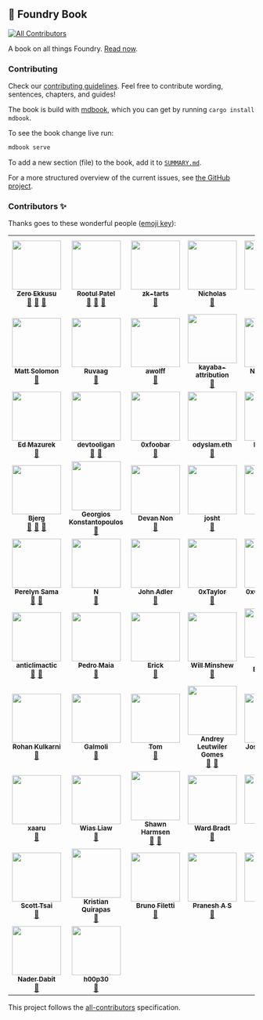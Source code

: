## 📖 Foundry Book
<!-- ALL-CONTRIBUTORS-BADGE:START - Do not remove or modify this section -->
[![All Contributors](https://img.shields.io/badge/all_contributors-65-orange.svg?style=flat-square)](#contributors-)
<!-- ALL-CONTRIBUTORS-BADGE:END -->

A book on all things Foundry. [Read now](https://book.getfoundry.sh).

### Contributing

Check our [contributing guidelines](./CONTRIBUTING.md). Feel free to contribute wording, sentences, chapters, and guides!

The book is build with [mdbook](https://github.com/rust-lang/mdBook), which you can get by running `cargo install mdbook`.

To see the book change live run:

```sh
mdbook serve
```

To add a new section (file) to the book, add it to [`SUMMARY.md`](src/SUMMARY.md).

For a more structured overview of the current issues, see [the GitHub project](https://github.com/orgs/foundry-rs/projects/1).

### Contributors ✨

Thanks goes to these wonderful people ([emoji key](https://allcontributors.org/docs/en/emoji-key)):

<!-- ALL-CONTRIBUTORS-LIST:START - Do not remove or modify this section -->
<!-- prettier-ignore-start -->
<!-- markdownlint-disable -->
<table>
  <tr>
    <td align="center"><a href="https://github.com/ZeroEkkusu"><img src="https://avatars.githubusercontent.com/u/94782988?v=4?s=100" width="100px;" alt=""/><br /><sub><b>Zero Ekkusu</b></sub></a><br /><a href="https://github.com/foundry-rs/book/commits?author=ZeroEkkusu" title="Documentation">📖</a> <a href="https://github.com/foundry-rs/book/pulls?q=is%3Apr+reviewed-by%3AZeroEkkusu" title="Reviewed Pull Requests">👀</a> <a href="#maintenance-ZeroEkkusu" title="Maintenance">🚧</a></td>
    <td align="center"><a href="https://rootulp.xyz"><img src="https://avatars.githubusercontent.com/u/3699047?v=4?s=100" width="100px;" alt=""/><br /><sub><b>Rootul Patel</b></sub></a><br /><a href="https://github.com/foundry-rs/book/commits?author=rootulp" title="Documentation">📖</a> <a href="#maintenance-rootulp" title="Maintenance">🚧</a> <a href="https://github.com/foundry-rs/book/pulls?q=is%3Apr+reviewed-by%3Arootulp" title="Reviewed Pull Requests">👀</a></td>
    <td align="center"><a href="https://github.com/zk-tarts"><img src="https://avatars.githubusercontent.com/u/78189066?v=4?s=100" width="100px;" alt=""/><br /><sub><b>zk-tarts</b></sub></a><br /><a href="https://github.com/foundry-rs/book/commits?author=zk-tarts" title="Documentation">📖</a></td>
    <td align="center"><a href="https://github.com/nnnnicholas"><img src="https://avatars.githubusercontent.com/u/1418561?v=4?s=100" width="100px;" alt=""/><br /><sub><b>Nicholas</b></sub></a><br /><a href="https://github.com/foundry-rs/book/commits?author=nnnnicholas" title="Documentation">📖</a></td>
    <td align="center"><a href="https://github.com/metehan"><img src="https://avatars.githubusercontent.com/u/747125?v=4?s=100" width="100px;" alt=""/><br /><sub><b>metehan</b></sub></a><br /><a href="https://github.com/foundry-rs/book/commits?author=metehan" title="Documentation">📖</a></td>
    <td align="center"><a href="https://github.com/hjubb"><img src="https://avatars.githubusercontent.com/u/9816161?v=4?s=100" width="100px;" alt=""/><br /><sub><b>Harris</b></sub></a><br /><a href="#maintenance-hjubb" title="Maintenance">🚧</a></td>
    <td align="center"><a href="https://github.com/codingnirvana"><img src="https://avatars.githubusercontent.com/u/1348422?v=4?s=100" width="100px;" alt=""/><br /><sub><b>Rajesh Muppalla</b></sub></a><br /><a href="#maintenance-codingnirvana" title="Maintenance">🚧</a></td>
  </tr>
  <tr>
    <td align="center"><a href="https://mattsolomon.dev"><img src="https://avatars.githubusercontent.com/u/17163988?v=4?s=100" width="100px;" alt=""/><br /><sub><b>Matt Solomon</b></sub></a><br /><a href="https://github.com/foundry-rs/book/commits?author=mds1" title="Documentation">📖</a></td>
    <td align="center"><a href="https://github.com/ruvaag"><img src="https://avatars.githubusercontent.com/u/81832128?v=4?s=100" width="100px;" alt=""/><br /><sub><b>Ruvaag</b></sub></a><br /><a href="#maintenance-ruvaag" title="Maintenance">🚧</a></td>
    <td align="center"><a href="http://linkedin.com/in/alexandre-wolff/"><img src="https://avatars.githubusercontent.com/u/55669233?v=4?s=100" width="100px;" alt=""/><br /><sub><b>awolff</b></sub></a><br /><a href="#maintenance-alexandrewolff" title="Maintenance">🚧</a></td>
    <td align="center"><a href="https://www.kayaba-attribution.dev/"><img src="https://avatars.githubusercontent.com/u/63566185?v=4?s=100" width="100px;" alt=""/><br /><sub><b>kayaba-attribution</b></sub></a><br /><a href="https://github.com/foundry-rs/book/commits?author=Kayaba-Attribution" title="Documentation">📖</a></td>
    <td align="center"><a href="https://github.com/ncitron"><img src="https://avatars.githubusercontent.com/u/16858330?v=4?s=100" width="100px;" alt=""/><br /><sub><b>Noah Citron</b></sub></a><br /><a href="https://github.com/foundry-rs/book/pulls?q=is%3Apr+reviewed-by%3Ancitron" title="Reviewed Pull Requests">👀</a></td>
    <td align="center"><a href="https://github.com/Sabnock01"><img src="https://avatars.githubusercontent.com/u/24715302?v=4?s=100" width="100px;" alt=""/><br /><sub><b>Sabnock</b></sub></a><br /><a href="https://github.com/foundry-rs/book/commits?author=Sabnock01" title="Documentation">📖</a></td>
    <td align="center"><a href="https://bandism.net/"><img src="https://avatars.githubusercontent.com/u/22633385?v=4?s=100" width="100px;" alt=""/><br /><sub><b>Ikko Ashimine</b></sub></a><br /><a href="#maintenance-eltociear" title="Maintenance">🚧</a></td>
  </tr>
  <tr>
    <td align="center"><a href="https://github.com/wildmolasses"><img src="https://avatars.githubusercontent.com/u/5423313?v=4?s=100" width="100px;" alt=""/><br /><sub><b>Ed Mazurek</b></sub></a><br /><a href="#maintenance-wildmolasses" title="Maintenance">🚧</a></td>
    <td align="center"><a href="https://github.com/devtooligan"><img src="https://avatars.githubusercontent.com/u/71567643?v=4?s=100" width="100px;" alt=""/><br /><sub><b>devtooligan</b></sub></a><br /><a href="#maintenance-devtooligan" title="Maintenance">🚧</a> <a href="https://github.com/foundry-rs/book/commits?author=devtooligan" title="Documentation">📖</a></td>
    <td align="center"><a href="https://github.com/0xfoobar"><img src="https://avatars.githubusercontent.com/u/83792390?v=4?s=100" width="100px;" alt=""/><br /><sub><b>0xfoobar</b></sub></a><br /><a href="https://github.com/foundry-rs/book/commits?author=0xfoobar" title="Documentation">📖</a></td>
    <td align="center"><a href="https://odyslam.com"><img src="https://avatars.githubusercontent.com/u/13405632?v=4?s=100" width="100px;" alt=""/><br /><sub><b>odyslam.eth</b></sub></a><br /><a href="#maintenance-odyslam" title="Maintenance">🚧</a></td>
    <td align="center"><a href="http://git.live"><img src="https://avatars.githubusercontent.com/u/43670554?v=4?s=100" width="100px;" alt=""/><br /><sub><b>FredCoen</b></sub></a><br /><a href="#tutorial-FredCoen" title="Tutorials">✅</a></td>
    <td align="center"><a href="https://github.com/bblanc42"><img src="https://avatars.githubusercontent.com/u/100454995?v=4?s=100" width="100px;" alt=""/><br /><sub><b>bblanc42</b></sub></a><br /><a href="https://github.com/foundry-rs/book/commits?author=bblanc42" title="Documentation">📖</a></td>
    <td align="center"><a href="https://github.com/0xMySt1c"><img src="https://avatars.githubusercontent.com/u/101825630?v=4?s=100" width="100px;" alt=""/><br /><sub><b>0xMySt1c</b></sub></a><br /><a href="#maintenance-0xMySt1c" title="Maintenance">🚧</a></td>
  </tr>
  <tr>
    <td align="center"><a href="https://github.com/onbjerg"><img src="https://avatars.githubusercontent.com/u/8862627?v=4?s=100" width="100px;" alt=""/><br /><sub><b>Bjerg</b></sub></a><br /><a href="#maintenance-onbjerg" title="Maintenance">🚧</a> <a href="https://github.com/foundry-rs/book/commits?author=onbjerg" title="Documentation">📖</a> <a href="https://github.com/foundry-rs/book/pulls?q=is%3Apr+reviewed-by%3Aonbjerg" title="Reviewed Pull Requests">👀</a></td>
    <td align="center"><a href="https://gakonst.com"><img src="https://avatars.githubusercontent.com/u/17802178?v=4?s=100" width="100px;" alt=""/><br /><sub><b>Georgios Konstantopoulos</b></sub></a><br /><a href="https://github.com/foundry-rs/book/pulls?q=is%3Apr+reviewed-by%3Agakonst" title="Reviewed Pull Requests">👀</a></td>
    <td align="center"><a href="https://github.com/devanonon"><img src="https://avatars.githubusercontent.com/u/89424366?v=4?s=100" width="100px;" alt=""/><br /><sub><b>Devan Non</b></sub></a><br /><a href="https://github.com/foundry-rs/book/commits?author=devanonon" title="Documentation">📖</a></td>
    <td align="center"><a href="https://github.com/jtardioli"><img src="https://avatars.githubusercontent.com/u/85530348?v=4?s=100" width="100px;" alt=""/><br /><sub><b>josht</b></sub></a><br /><a href="#maintenance-jtardioli" title="Maintenance">🚧</a></td>
    <td align="center"><a href="http://dmf.xyz"><img src="https://avatars.githubusercontent.com/u/100147743?v=4?s=100" width="100px;" alt=""/><br /><sub><b>dmfxyz</b></sub></a><br /><a href="#maintenance-dmfxyz" title="Maintenance">🚧</a> <a href="https://github.com/foundry-rs/book/pulls?q=is%3Apr+reviewed-by%3Admfxyz" title="Reviewed Pull Requests">👀</a> <a href="https://github.com/foundry-rs/book/commits?author=dmfxyz" title="Documentation">📖</a></td>
    <td align="center"><a href="https://github.com/DrakeEvans"><img src="https://avatars.githubusercontent.com/u/31104161?v=4?s=100" width="100px;" alt=""/><br /><sub><b>Drake Evans</b></sub></a><br /><a href="#maintenance-DrakeEvans" title="Maintenance">🚧</a></td>
    <td align="center"><a href="https://paulrberg.com"><img src="https://avatars.githubusercontent.com/u/8782666?v=4?s=100" width="100px;" alt=""/><br /><sub><b>Paul Razvan Berg</b></sub></a><br /><a href="#maintenance-paulrberg" title="Maintenance">🚧</a></td>
  </tr>
  <tr>
    <td align="center"><a href="https://github.com/Perelyn-sama"><img src="https://avatars.githubusercontent.com/u/64838956?v=4?s=100" width="100px;" alt=""/><br /><sub><b>Perelyn Sama</b></sub></a><br /><a href="#maintenance-Perelyn-sama" title="Maintenance">🚧</a> <a href="https://github.com/foundry-rs/book/commits?author=Perelyn-sama" title="Documentation">📖</a></td>
    <td align="center"><a href="https://github.com/nuhhtyy"><img src="https://avatars.githubusercontent.com/u/15225385?v=4?s=100" width="100px;" alt=""/><br /><sub><b>N</b></sub></a><br /><a href="https://github.com/foundry-rs/book/commits?author=nuhhtyy" title="Documentation">📖</a></td>
    <td align="center"><a href="https://github.com/adlerjohn"><img src="https://avatars.githubusercontent.com/u/3290375?v=4?s=100" width="100px;" alt=""/><br /><sub><b>John Adler</b></sub></a><br /><a href="#maintenance-adlerjohn" title="Maintenance">🚧</a></td>
    <td align="center"><a href="https://github.com/x676f64"><img src="https://avatars.githubusercontent.com/u/53136615?v=4?s=100" width="100px;" alt=""/><br /><sub><b>0xTaylor</b></sub></a><br /><a href="#maintenance-x676f64" title="Maintenance">🚧</a></td>
    <td align="center"><a href="https://github.com/0xCookedRice"><img src="https://avatars.githubusercontent.com/u/86559662?v=4?s=100" width="100px;" alt=""/><br /><sub><b>0xCookedRice</b></sub></a><br /><a href="#maintenance-0xCookedRice" title="Maintenance">🚧</a></td>
    <td align="center"><a href="https://github.com/djh58"><img src="https://avatars.githubusercontent.com/u/77956106?v=4?s=100" width="100px;" alt=""/><br /><sub><b>Dan Hepworth</b></sub></a><br /><a href="#maintenance-djh58" title="Maintenance">🚧</a></td>
    <td align="center"><a href="https://tobiasbk.github.io"><img src="https://avatars.githubusercontent.com/u/61471326?v=4?s=100" width="100px;" alt=""/><br /><sub><b>tobias</b></sub></a><br /><a href="#maintenance-TobiasBK" title="Maintenance">🚧</a></td>
  </tr>
  <tr>
    <td align="center"><a href="https://github.com/anticlimactic"><img src="https://avatars.githubusercontent.com/u/9568756?v=4?s=100" width="100px;" alt=""/><br /><sub><b>anticlimactic</b></sub></a><br /><a href="#maintenance-anticlimactic" title="Maintenance">🚧</a> <a href="https://github.com/foundry-rs/book/commits?author=anticlimactic" title="Documentation">📖</a></td>
    <td align="center"><a href="http://pedrommaiaa.github.io"><img src="https://avatars.githubusercontent.com/u/100535780?v=4?s=100" width="100px;" alt=""/><br /><sub><b>Pedro Maia</b></sub></a><br /><a href="https://github.com/foundry-rs/book/commits?author=pedrommaiaa" title="Documentation">📖</a></td>
    <td align="center"><a href="https://github.com/edag94"><img src="https://avatars.githubusercontent.com/u/22627847?v=4?s=100" width="100px;" alt=""/><br /><sub><b>Erick</b></sub></a><br /><a href="#maintenance-edag94" title="Maintenance">🚧</a></td>
    <td align="center"><a href="https://www.willminshew.com"><img src="https://avatars.githubusercontent.com/u/9845502?v=4?s=100" width="100px;" alt=""/><br /><sub><b>Will Minshew</b></sub></a><br /><a href="https://github.com/foundry-rs/book/commits?author=wminshew" title="Documentation">📖</a></td>
    <td align="center"><a href="https://github.com/dbelv"><img src="https://avatars.githubusercontent.com/u/90095005?v=4?s=100" width="100px;" alt=""/><br /><sub><b>Dave Belvedere</b></sub></a><br /><a href="#maintenance-dbelv" title="Maintenance">🚧</a></td>
    <td align="center"><a href="https://github.com/xenide"><img src="https://avatars.githubusercontent.com/u/5846427?v=4?s=100" width="100px;" alt=""/><br /><sub><b>A.L.</b></sub></a><br /><a href="#maintenance-xenide" title="Maintenance">🚧</a></td>
    <td align="center"><a href="https://github.com/p0n1"><img src="https://avatars.githubusercontent.com/u/36690236?v=4?s=100" width="100px;" alt=""/><br /><sub><b>p0n1</b></sub></a><br /><a href="#maintenance-p0n1" title="Maintenance">🚧</a></td>
  </tr>
  <tr>
    <td align="center"><a href="http://kulk.xyz"><img src="https://avatars.githubusercontent.com/u/53792428?v=4?s=100" width="100px;" alt=""/><br /><sub><b>Rohan Kulkarni</b></sub></a><br /><a href="#maintenance-kulkarohan" title="Maintenance">🚧</a></td>
    <td align="center"><a href="http://beefy.finance"><img src="https://avatars.githubusercontent.com/u/26322060?v=4?s=100" width="100px;" alt=""/><br /><sub><b>Galmoli</b></sub></a><br /><a href="#maintenance-Galmoli" title="Maintenance">🚧</a></td>
    <td align="center"><a href="https://github.com/tidley"><img src="https://avatars.githubusercontent.com/u/25683238?v=4?s=100" width="100px;" alt=""/><br /><sub><b>Tom</b></sub></a><br /><a href="#maintenance-tidley" title="Maintenance">🚧</a></td>
    <td align="center"><a href="https://github.com/Leutwiler"><img src="https://avatars.githubusercontent.com/u/93873392?v=4?s=100" width="100px;" alt=""/><br /><sub><b>Andrey Leutwiler Gomes</b></sub></a><br /><a href="#maintenance-Leutwiler" title="Maintenance">🚧</a> <a href="https://github.com/foundry-rs/book/commits?author=Leutwiler" title="Documentation">📖</a></td>
    <td align="center"><a href="https://github.com/JoshuaTrujillo15"><img src="https://avatars.githubusercontent.com/u/41972979?v=4?s=100" width="100px;" alt=""/><br /><sub><b>Joshua Trujillo</b></sub></a><br /><a href="https://github.com/foundry-rs/book/commits?author=JoshuaTrujillo15" title="Documentation">📖</a></td>
    <td align="center"><a href="https://github.com/calnix"><img src="https://avatars.githubusercontent.com/u/22549197?v=4?s=100" width="100px;" alt=""/><br /><sub><b>calnix</b></sub></a><br /><a href="https://github.com/foundry-rs/book/commits?author=calnix" title="Documentation">📖</a></td>
    <td align="center"><a href="http://keybase.io/mattsse"><img src="https://avatars.githubusercontent.com/u/19890894?v=4?s=100" width="100px;" alt=""/><br /><sub><b>Matthias Seitz</b></sub></a><br /><a href="#maintenance-mattsse" title="Maintenance">🚧</a> <a href="https://github.com/foundry-rs/book/commits?author=mattsse" title="Documentation">📖</a></td>
  </tr>
  <tr>
    <td align="center"><a href="https://github.com/xaaru"><img src="https://avatars.githubusercontent.com/u/84188047?v=4?s=100" width="100px;" alt=""/><br /><sub><b>xaaru</b></sub></a><br /><a href="#maintenance-xaaru" title="Maintenance">🚧</a></td>
    <td align="center"><a href="https://github.com/wiasliaw"><img src="https://avatars.githubusercontent.com/u/37038019?v=4?s=100" width="100px;" alt=""/><br /><sub><b>Wias Liaw</b></sub></a><br /><a href="#maintenance-wiasliaw" title="Maintenance">🚧</a></td>
    <td align="center"><a href="https://github.com/shawnharmsen"><img src="https://avatars.githubusercontent.com/u/5439924?v=4?s=100" width="100px;" alt=""/><br /><sub><b>Shawn Harmsen</b></sub></a><br /><a href="https://github.com/foundry-rs/book/commits?author=shawnharmsen" title="Documentation">📖</a> <a href="#maintenance-shawnharmsen" title="Maintenance">🚧</a></td>
    <td align="center"><a href="https://www.linkedin.com/in/wardbradt/"><img src="https://avatars.githubusercontent.com/u/26584797?v=4?s=100" width="100px;" alt=""/><br /><sub><b>Ward Bradt</b></sub></a><br /><a href="#maintenance-wardbradt" title="Maintenance">🚧</a></td>
    <td align="center"><a href="https://github.com/24-2"><img src="https://avatars.githubusercontent.com/u/10823589?v=4?s=100" width="100px;" alt=""/><br /><sub><b>ｓｉｇｈ</b></sub></a><br /><a href="https://github.com/foundry-rs/book/commits?author=24-2" title="Documentation">📖</a></td>
    <td align="center"><a href="https://jamesbachini.com"><img src="https://avatars.githubusercontent.com/u/20736739?v=4?s=100" width="100px;" alt=""/><br /><sub><b>James Bachini</b></sub></a><br /><a href="#maintenance-jamesbachini" title="Maintenance">🚧</a></td>
    <td align="center"><a href="https://github.com/zobront"><img src="https://avatars.githubusercontent.com/u/5749292?v=4?s=100" width="100px;" alt=""/><br /><sub><b>Zach Obront</b></sub></a><br /><a href="#maintenance-zobront" title="Maintenance">🚧</a></td>
  </tr>
  <tr>
    <td align="center"><a href="http://scottt.tw"><img src="https://avatars.githubusercontent.com/u/110957?v=4?s=100" width="100px;" alt=""/><br /><sub><b>Scott Tsai</b></sub></a><br /><a href="#maintenance-scottt" title="Maintenance">🚧</a></td>
    <td align="center"><a href="https://www.youtube.com/channel/UCaU88FuhkVKO0PJViRjvTLw"><img src="https://avatars.githubusercontent.com/u/85150796?v=4?s=100" width="100px;" alt=""/><br /><sub><b>Kristian Quirapas</b></sub></a><br /><a href="#maintenance-kquirapas" title="Maintenance">🚧</a></td>
    <td align="center"><a href="https://github.com/Sweng0d"><img src="https://avatars.githubusercontent.com/u/101097089?v=4?s=100" width="100px;" alt=""/><br /><sub><b>Bruno Filetti</b></sub></a><br /><a href="https://github.com/foundry-rs/book/commits?author=Sweng0d" title="Documentation">📖</a></td>
    <td align="center"><a href="https://github.com/PraneshASP"><img src="https://avatars.githubusercontent.com/u/42379522?v=4?s=100" width="100px;" alt=""/><br /><sub><b>Pranesh A S</b></sub></a><br /><a href="#maintenance-PraneshASP" title="Maintenance">🚧</a></td>
    <td align="center"><a href="https://github.com/0xYYY"><img src="https://avatars.githubusercontent.com/u/86655648?v=4?s=100" width="100px;" alt=""/><br /><sub><b>0xYYY</b></sub></a><br /><a href="https://github.com/foundry-rs/book/commits?author=0xYYY" title="Documentation">📖</a></td>
    <td align="center"><a href="https://www.linkedin.com/in/julian-martinez-b29b0b13b/"><img src="https://avatars.githubusercontent.com/u/73849597?v=4?s=100" width="100px;" alt=""/><br /><sub><b>Julian Martinez</b></sub></a><br /><a href="#maintenance-Julian-dev28" title="Maintenance">🚧</a></td>
    <td align="center"><a href="https://tirthnp.github.io/"><img src="https://avatars.githubusercontent.com/u/19911354?v=4?s=100" width="100px;" alt=""/><br /><sub><b>Tirth Patel</b></sub></a><br /><a href="#maintenance-Tirthnp" title="Maintenance">🚧</a></td>
  </tr>
  <tr>
    <td align="center"><a href="https://github.com/dabit3"><img src="https://avatars.githubusercontent.com/u/1857282?v=4?s=100" width="100px;" alt=""/><br /><sub><b>Nader Dabit</b></sub></a><br /><a href="#maintenance-dabit3" title="Maintenance">🚧</a></td>
    <td align="center"><a href="https://github.com/h00p30"><img src="https://avatars.githubusercontent.com/u/105890602?v=4?s=100" width="100px;" alt=""/><br /><sub><b>h00p30</b></sub></a><br /><a href="https://github.com/foundry-rs/book/commits?author=h00p30" title="Documentation">📖</a></td>
  </tr>
</table>

<!-- markdownlint-restore -->
<!-- prettier-ignore-end -->

<!-- ALL-CONTRIBUTORS-LIST:END -->

This project follows the [all-contributors](https://github.com/all-contributors/all-contributors) specification.
